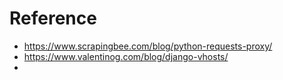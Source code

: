 # Reference
- https://www.scrapingbee.com/blog/python-requests-proxy/
- https://www.valentinog.com/blog/django-vhosts/
- 